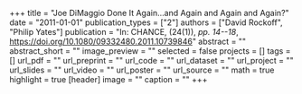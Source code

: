 +++
title = "Joe DiMaggio Done It Again...and Again and Again and Again?"
date = "2011-01-01"
publication_types = ["2"]
authors = ["David Rockoff", "Philip Yates"]
publication = "In: CHANCE, (24(1)), _pp. 14--18_, https://doi.org/10.1080/09332480.2011.10739846"
abstract = ""
abstract_short = ""
image_preview = ""
selected = false
projects = []
tags = []
url_pdf = ""
url_preprint = ""
url_code = ""
url_dataset = ""
url_project = ""
url_slides = ""
url_video = ""
url_poster = ""
url_source = ""
math = true
highlight = true
[header]
image = ""
caption = ""
+++
